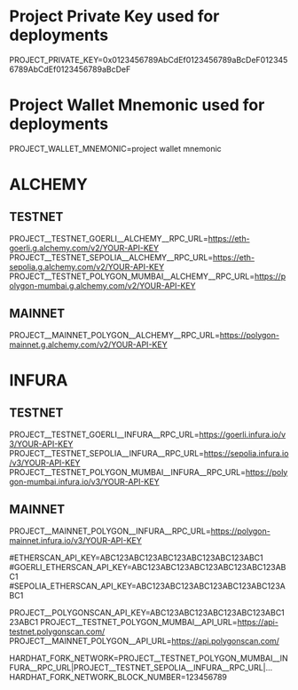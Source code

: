 # Project Private Key used for deployments
PROJECT_PRIVATE_KEY=0x0123456789AbCdEf0123456789aBcDeF0123456789AbCdEf0123456789aBcDeF
# Project Wallet Mnemonic used for deployments
PROJECT_WALLET_MNEMONIC=project wallet mnemonic

# ALCHEMY
## TESTNET
PROJECT__TESTNET_GOERLI__ALCHEMY__RPC_URL=https://eth-goerli.g.alchemy.com/v2/YOUR-API-KEY
PROJECT__TESTNET_SEPOLIA__ALCHEMY__RPC_URL=https://eth-sepolia.g.alchemy.com/v2/YOUR-API-KEY
PROJECT__TESTNET_POLYGON_MUMBAI__ALCHEMY__RPC_URL=https://polygon-mumbai.g.alchemy.com/v2/YOUR-API-KEY
## MAINNET
PROJECT__MAINNET_POLYGON__ALCHEMY__RPC_URL=https://polygon-mainnet.g.alchemy.com/v2/YOUR-API-KEY

# INFURA
## TESTNET
PROJECT__TESTNET_GOERLI__INFURA__RPC_URL=https://goerli.infura.io/v3/YOUR-API-KEY
PROJECT__TESTNET_SEPOLIA__INFURA__RPC_URL=https://sepolia.infura.io/v3/YOUR-API-KEY
PROJECT__TESTNET_POLYGON_MUMBAI__INFURA__RPC_URL=https://polygon-mumbai.infura.io/v3/YOUR-API-KEY
## MAINNET
PROJECT__MAINNET_POLYGON__INFURA__RPC_URL=https://polygon-mainnet.infura.io/v3/YOUR-API-KEY

#ETHERSCAN_API_KEY=ABC123ABC123ABC123ABC123ABC123ABC1
#GOERLI_ETHERSCAN_API_KEY=ABC123ABC123ABC123ABC123ABC123ABC1
#SEPOLIA_ETHERSCAN_API_KEY=ABC123ABC123ABC123ABC123ABC123ABC1

PROJECT__POLYGONSCAN_API_KEY=ABC123ABC123ABC123ABC123ABC123ABC1
PROJECT__TESTNET_POLYGON_MUMBAI__API_URL=https://api-testnet.polygonscan.com/
PROJECT__MAINNET_POLYGON__API_URL=https://api.polygonscan.com/


HARDHAT_FORK_NETWORK=PROJECT__TESTNET_POLYGON_MUMBAI__INFURA__RPC_URL|PROJECT__TESTNET_SEPOLIA__INFURA__RPC_URL|...
HARDHAT_FORK_NETWORK_BLOCK_NUMBER=123456789